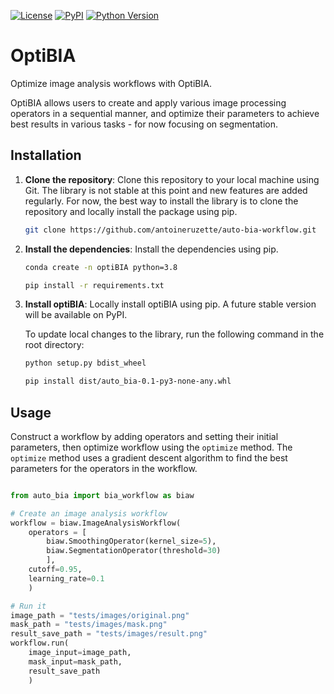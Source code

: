 [![License](https://img.shields.io/pypi/l/microsim.svg?color=green)](https://github.com/antoineruzette/auto-bia-workflow/blob/main/LICENSE)
[![PyPI](https://img.shields.io/pypi/v/auto-bia-workflow.svg?color=green)](https://pypi.org/project/auto-bia-workflow/)
[![Python Version](https://img.shields.io/pypi/pyversions/auto-bia-workflow.svg?color=green)](https://python.org)

# OptiBIA

Optimize image analysis workflows with OptiBIA.

OptiBIA allows users to create and apply various image processing operators in a sequential manner, and optimize their parameters to achieve best results in various tasks - for now focusing on segmentation. 

## Installation

1. **Clone the repository**: Clone this repository to your local machine using Git.
The library is not stable at this point and new features are added regularly. For now, the best way to install the library is to clone the repository and locally install the package using pip.

    ```bash
    git clone https://github.com/antoineruzette/auto-bia-workflow.git
    ```
2. **Install the dependencies**: Install the dependencies using pip.

    ```bash
    conda create -n optiBIA python=3.8
    ```

    ```bash
    pip install -r requirements.txt
    ```
3. **Install optiBIA**: Locally install optiBIA using pip. A future stable version will be available on PyPI.

    To update local changes to the library, run the following command in the root directory: 

    ```bash
    python setup.py bdist_wheel
    ```

    ```bash
    pip install dist/auto_bia-0.1-py3-none-any.whl
    ```

## Usage
Construct a workflow by adding operators and setting their initial parameters, then optimize workflow using the `optimize` method. The `optimize` method uses a gradient descent algorithm to find the best parameters for the operators in the workflow.

```python

from auto_bia import bia_workflow as biaw

# Create an image analysis workflow
workflow = biaw.ImageAnalysisWorkflow(
    operators = [
        biaw.SmoothingOperator(kernel_size=5),
        biaw.SegmentationOperator(threshold=30)
        ], 
    cutoff=0.95, 
    learning_rate=0.1
    )

# Run it
image_path = "tests/images/original.png"
mask_path = "tests/images/mask.png"
result_save_path = "tests/images/result.png"
workflow.run(
    image_input=image_path, 
    mask_input=mask_path, 
    result_save_path
    )
```
